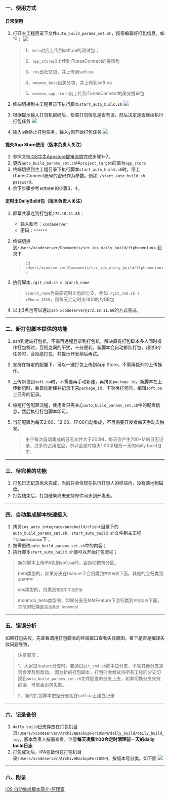 ### 一、使用方式

#### 日常使用

1. 打开主工程目录下文件`auto_build_params_set.sh`，按需编辑好打包信息，如下：
	![](./step_0.png)
	
	> 1、`beta`对应上传到soft.oa的测试包；
	>
	> 2、`app_store`出上传到iTunesConnect的提审包
	>
	> 3、`sns`出社交包，并上传到soft.oa
	>
	> 4、`moomoo_beta`出美分包，并上传到soft.oa
	>
	> 5、`moomoo_app_store`出上传到iTunesConnect的美分提审包
	
2. 终端切换到主工程目录下执行脚本`start_auto_build.sh`
	![](./step_11.png)
3. 根据提示输入打包机密码后，检查打包信息是否有误，然后决定是否继续执行打包任务
	![](./step_2.png)
4. 输入`n`会终止打包任务，输入`y`则开始打包任务
	![](./step_3.png)

#### 提交App Store使用（版本负责人关注）

1. 参照文档[iOS牛牛Appstore提审流程](https://futu.lexiangla.com/teams/k100057/docs/f450cb72018c11e889a75254009d059e?company_from=futu)完成步骤1~7。
2. 更改`auto_build_params_set.sh`中`project_target`的值为`app_store`
3. 终端切换到主工程目录下执行脚本`start_auto_build.sh`时，带上iTunesConnect账号的密码作为参数。例如`./start_auto_build.sh password`。
4. 余下步骤参考`日常使用`的步骤3、4。


#### 定时出DailyBuild包（版本负责人关注）

1. 屏幕共享连到打包机`172.18.11.68`：
	- 输入账号：`xcodeserver`
	- 密码：`******`
2. 终端切换到`/Users/xcodeserver/Documents/src_ios_daily_build/ftphoneniuniu`目录下
	
	> `cd /Users/xcodeserver/Documents/src_ios_daily_build/ftphoneniuniu`
	
3. 执行脚本`./git_cmd.sh s branch_name`

	> `branch_name`为需要定时出包的分支，例如`./git_cmd.sh s iPhone_1810`，则每天会定时出1810的的DB包

4. 以上3点也可以通过`ssh xcodeserver@172.18.11.68`的方式完成。
	
---

### 二、新打包脚本提供的功能
1. ssh到远端打包机，不需再远程登录到打包机，解决原有打包脚本多人同时操作打包机时，互相之间的干扰，十分便利。新脚本会自动排队打包，超过3个任务时，会拒绝打包，并提示开发稍后再试。
2. 支持在特定的配置下，可以一键打包上传到App Store，不需再额外的上传操作。
3. 上传新包到`soft.oa`时，不需要再手动新建，再拷贝`package_id`。新脚本在上传新包时，会自动新建并记录下来`package_id`，下次再打包时，编辑`soft.oa`上已有的记录。
4. 缩短打包配置流程，使用者只需关心`auto_build_params_set.sh`中的配置信息，然后执行打包脚本即可。
5. 当前配置为每天2:00、12:00、17:00自动集成，不再需要开发者每天手动去触发。
	
	> 由于每次自动集成的日志文件大于200M，每天会产生700+M的日志记录，过多的占用磁盘，所以会定时每天1:00清理前一天的daily build日志。

---

### 三、待完善的功能

1. 打包日志记录尚未完成，当前只会体现在执行打包人的终端内，没有落地到磁盘。
2. 打包结束后，打包结果尚未支持邮件同步到开发者。

---

### 四、自动集成脚本快速接入

1. 拷贝`ios_auto_integrate/autobuild/client`目录下的`auto_build_params_set.sh`、`start_auto_build.sh`文件到主工程`ftphoneniuniu`下；
2. 按需更改`auto_build_params_set.sh`中的内容；
3. 执行脚本`start_auto_build.sh`便可以开始打包流程；

> 新的脚本上传IPA包到soft.oa时，会自动把包分区。
> 
> beta类型的，如果分支在feature下会归类到`开发自测`下面，其他的会归类到`富途牛牛`
> 
> sns类型的，归类到`富途牛牛社区版`
> 
> moomoo_beta类型的，如果分支在MMFeature下会归类到`开发自测`下面，其他的归类到`富途美分（moomoo）`

---

### 五、错误分析

如果打包失败，先查看调用打包脚本的终端窗口查看失败原因，看下是否是编译失败问题导致。

> 注意事项： 
> 
> 1、大家拉feature分支时，要通过`git_cmd.sh`脚本拉分支，不管其他分支是否会涉及到改动。
> 因为新的打包脚本，打包时会尝试将所有工程的分支切换到`auto_build_params_set.sh`文件配置的分支上去，如果切换分支失败的话，可能会出包失败。
> 
> 2、新的打包脚本依据分支名在soft.oa上建立记录

---

### 六、记录备份

1. `daily build`日志存放在打包机目录`/Users/xcodeserver/ArchiveBackupForiOSNN/daily_build/daily_build_log`，版本负责人按需查看，注意**每天凌晨1:00会定时清理前一天的daily build日志**
2. 打包成功后，IPA包备份在打包机目录`/Users/xcodeserver/ArchiveBackupForiOSNN`，按版本号分类。如下图
	![](step_4.png)

---

### 六、附录

[iOS 自动集成脚本简介-原理篇](https://futu.lexiangla.com/teams/k100057/docs/c1630a38f63a11e8a274525400b4d70f)